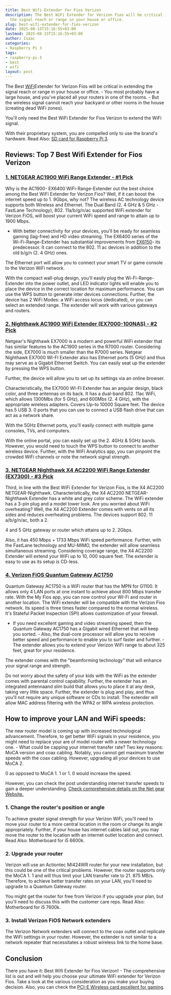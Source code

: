 ```yaml
---
title: Best Wifi Extender for Fios Verizon
description: The Best WiFi Extender for Verizon Fios will be critical in extending
  the signal reach or range in your house or office.
slug: best-wifi-extender-for-fios-verizon
date: 2025-08-15T15:16:55+03:00
lastmod: 2025-08-15T15:16:55+03:00
author: Isaac
categories:
- Raspberry Pi 3
tags:
- raspberry-pi-3
- best
- wifi
layout: post
---
```

The Best [WiFi](https://pestpolicy.com/best-wifi-extender-for-verizon-fios/)Extender for Verizon Fios will be critical in extending the signal reach or range in your house or office. - You most probably have a large house, and you've placed all your routers in one of the rooms. - But the wireless signal cannot reach your backyard or other rooms in the house (creating dead WiFi zones).

You'll only need the Best WiFi Extender for Fios Verizon to extend the WiFi signal.

With their proprietary system, you are compelled only to use the brand's hardware. Read Also: [SD card for Raspberry Pi 3](https://pestpolicy.com/best-sd-card-for-raspberry-pi-3/).

##  Reviews: Top 7 Best Wifi Extender for Fios Verizon

###  [1. NETGEAR AC1900 WiFi Range Extender - #1 Pick](https://www.amazon.com/dp/B01D6JEMXC/?tag=p-policy-20)

Why is the AC1900- EX6400 WiFi-Range-Extender out the best choice among the Best WiFi Extender for Verizon Fios? Well, if it can boost the internet speed up to 1. 9Gbps, why not? The wireless AC technology device supports both Wireless and Ethernet. The Dual Band (2. 4 GHz & 5 GHz - FastLane Technology), 802. 11a/b/g/n/ac supported WiFi extender for Verizon FiOS, will boost your current WiFi speed and range to attain up to 1900 Mbps.

- With better connectivity for your devices, you'll be ready for seamless gaming (lag-free) and HD video streaming. The EX6400 series of the Wi-Fi-Range-Extender has substantial improvements from [EX6150](https://www.amazon.com/dp/B00R92CLCW/?tag=p-policy-20)- its predecessor. It can connect to the 802. 11 ac devices in addition to the old b/g/n (2. 4 GHz) ones.

The Ethernet port will allow you to connect your smart TV or game console to the Verizon WiFi network.

With the compact wall-plug design, you'll easily plug the Wi-Fi-Range-Extender into the power outlet, and LED indicator lights will enable you to place the device in the correct location for maximum performance. You can use the WPS button to generate inter devices connections. Further, the device has 2 WiFi Modes: a WiFi access locus (dedicated), or you can select an extended range. The extender will work with various gateways and routers.

###  [2. Nighthawk AC1900 WiFi Extender (EX7000-100NAS) - #2 Pick](https://www.amazon.com/dp/B00R92CLD6/?tag=p-policy-20)

Netgear's Nighthawk EX7000 is a modern and powerful WiFi extender that has similar features to the AC1900 series in the R7000 router. Considering the side, EX7000 is much smaller than the R7000 series. Netgear Nighthawk EX7000 WI-FI Extender also has Ethernet ports (5 GHz) and thus may serve as a Gigabit Ethernet Switch. You can easily seat up the extender by pressing the WPS button.

Further, the device will allow you to set up its settings via an online browser.

Characteristically, the EX7000 WI-FI Extender has an angular design, black color, and three antennas on its back. It has a dual-band 802. 11ac WiFi, which allows 1300Mbs (for 5 GHz), and 600Mbs (2. 4 GHz), with the appropriate wireless adapters. Covers Up-to 10000 Square feet. The device has 5 USB 3. 0 ports that you can use to connect a USB flash drive that can act as a network share.

With the 5GHz Ethernet ports, you'll easily connect with multiple game consoles, TVs, and computers.

With the online portal, you can easily set up the 2. 4GHz & 5GHz bands. However, you would need to touch the WPS button to connect to another wireless device. Further, with the WiFi Analytics app, you can pinpoint the crowded WiFi channels or note the network signal strength.

###  [3. NETGEAR Nighthawk X4 AC2200 WiFi Range Extender (EX7300) - #3 Pick](https://www.amazon.com/dp/B01D6JEMWS/?tag=p-policy-20)

Third, in line with the Best WiFi Extender for Verizon Fios, is the X4 AC2200 NETGEAR-Nighthawk. Characteristically, the X4 AC2200 NETGEAR-Nighthawk Extender has a white and grey color scheme. The WiFi extender has a 3-pin plug and a model tower look. Are you worried about WiFi overheating? Well, the X4 AC2200 Extender comes with vents on all its sides and reduces overheating problems. The devices support 802. 11 a/b/g/n/ac, both a 2.

4 and 5 GHz gateway or router which attains up to 2. 2Gbps.

Also, it has 450 Mbps + 1733 Mbps WiFi speed performance. Further, with the FastLane technology and MU-MIMO, the extender will allow seamless simultaneous streaming. Considering coverage range, the X4 AC2200 Extender will extend your WiFi up to 10, 000 square feet. The extender is easy to use as its setup is CD-less.

###  [4. Verizon FiOS Quantum Gateway AC1750](https://www.amazon.com/dp/B00QRJ8YME/?tag=p-policy-20)

Quantum Gateway AC1750 is a WiFi router that has the MPN for G1100. It allows only 4 LAN ports at one instant to achieve about 800 Mbps transfer rate. With the My Fios app, you can now control your WI-Fi and router in another location. The WiFi extender will be compatible with the Verizon Fios network. Its speed is three times faster compared to the normal wireless. It's Stateful Packet Inspection (SPI) allows customization of your firewall.

- If you need excellent gaming and video streaming speed, then the Quantum Gateway AC1750 has a Gigabit wired Ethernet that will keep you sorted. - Also, the dual-core processor will allow you to receive better speed and performance to enable you to surf faster and further. - The extender allows you to extend your Verizon WiFi range to about 325 feet, great for your residence.

The extender comes with the "beamforming technology" that will enhance your signal range and strength.

Do not worry about the safety of your kids with the WiFi as the extender comes with parental control capability. Further, the extender has an integrated antennaand slim build that allows you to place it at any desk, taking very little space. Further, the extender is plug and play, and thus you'll not require any unique software or CDs to install. The extender will allow MAC address filtering with the WPA2 or WPA wireless protection.

##  How to improve your LAN and WiFi speeds:

The new router model is coming up with increased technological advancement. Therefore, to get better WiFi signals in your residence, you might need to replace your are of model router with a newer technology one. - What could be capping your internet transfer rate? Two key reasons: MoCA version and coax cabling. Notably, you cannot get maximum transfer speeds with the coax cabling. However, upgrading all your devices to use MoCA 2.

0 as opposed to MoCA 1. 1 or 1. 0 would increase the speed.

However, you can check the post understanding internet transfer speeds to gain a deeper understanding. [Check comprehensive details on the Net gear Website. ](http://www.netgear.co.uk/home/products/networking/wifi-range-extenders/EX7300.aspx?cid=wmt_netgear_organic)

###  1. Change the router's position or angle

To achieve greater signal strength for your Verizon WiFi, you'll need to move your router to a more central location in the room or change its angle appropriately. Further, if your house has internet cables laid out, you may move the router to the location with an internet outlet location and connect. Read Also: Motherboard for i5 6600k.

###  2. Upgrade your router

Verizon will use an Actiontec MI424WR router for your new installation, but this could be one of the critical problems. However, the router supports only the MoCA 1. 1 and will thus limit your LAN transfer rate to 21. 875 MB/s. Therefore, to achieve better transfer rates on your LAN, you'll need to upgrade to a Quantum Gateway router.

You might get the router for free from Verizon if you upgrade your plan, but you'll need to discuss this with the customer care reps. Read Also: Motherboard for i5 7600k.

###  3. Install Verizon FiOS Network extenders

The Verizon Network extenders will connect to the coax outlet and replicate the WiFi settings in your router. However, the extender is not similar to a network repeater that necessitates a robust wireless link to the home base.

##  Conclusion

There you have it: Best Wifi Extender for Fios Verizon! - The comprehensive list is out and will help you choose your ultimate WiFi extender for Verizon Fios. Take a look at the various consideration as you make your buying decision. Also, you can check the [PCI-E Wireless card excellent for gaming](https://pestpolicy.com/best-pcie-wireless-card-for-gaming/).
